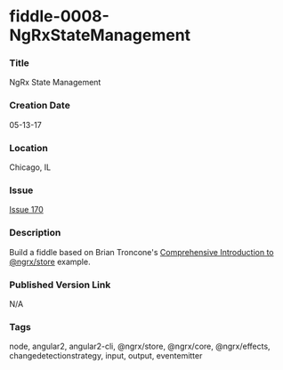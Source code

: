 fiddle-0008-NgRxStateManagement
======


### Title

NgRx State Management


### Creation Date

05-13-17


### Location

Chicago, IL


### Issue

[Issue 170](https://github.com/bradyhouse/house/issues/170)


### Description

Build a fiddle based on Brian Troncone's [Comprehensive Introduction to @ngrx/store](https://gist.github.com/btroncone/a6e4347326749f938510) example.


### Published Version Link

N/A


### Tags

node, angular2, angular2-cli, @ngrx/store, @ngrx/core, @ngrx/effects, changedetectionstrategy, input, output, eventemitter

